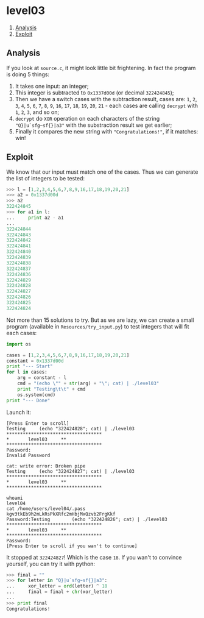 # level03

1. [Analysis](#analysis)
2. [Exploit](#exploit)

## Analysis

If you look at `source.c`, it might look little bit frightening. In fact the program is doing 5 things:

1. It takes one input: an integer;
2. This integer is subtracted to `0x1337d00d` (or decimal `322424845`);
3. Then we have a switch cases with the subtraction result, cases are: `1`, `2`, `3`, `4`, `5`, `6`, `7`, `8`, `9`, 
`16`, `17`, `18`, `19`, `20`, `21` - each cases are calling `decrypt` with `1`, `2`, `3`, and so on;
4. `decrypt` do `XOR` operation on each characters of the string ``"Q}|u`sfg~sf{}|a3"`` with the substraction result we 
get earlier;
5. Finally it compares the new string with `"Congratulations!"`, if it matches: win!

## Exploit

We know that our input must match one of the cases. Thus we can generate the list of integers to be tested:

```python
>>> l = [1,2,3,4,5,6,7,8,9,16,17,18,19,20,21]
>>> a2 = 0x1337d00d
>>> a2
322424845
>>> for a1 in l:
...     print a2 - a1
...
322424844
322424843
322424842
322424841
322424840
322424839
322424838
322424837
322424836
322424829
322424828
322424827
322424826
322424825
322424824
```

Not more than 15 solutions to try. But as we are lazy, we can create a small program (available in
`Resources/try_input.py`) to test integers that will fit each cases:

```python
import os

cases = [1,2,3,4,5,6,7,8,9,16,17,18,19,20,21]
constant = 0x1337d00d
print "--- Start"
for l in cases:
    arg = constant - l
    cmd = "(echo \"" + str(arg) + "\"; cat) | ./level03"
    print "Testing\t\t" + cmd
    os.system(cmd)
print "--- Done"
```

Launch it:

```console
[Press Enter to scroll]
Testing		(echo "322424828"; cat) | ./level03
***********************************
*		level03		**
***********************************
Password:
Invalid Password

cat: write error: Broken pipe
Testing		(echo "322424827"; cat) | ./level03
***********************************
*		level03		**
***********************************

whoami
level04
cat /home/users/level04/.pass
kgv3tkEb9h2mLkRsPkXRfc2mHbjMxQzvb2FrgKkf
Password:Testing		(echo "322424826"; cat) | ./level03
***********************************
*		level03		**
***********************************
Password:
[Press Enter to scroll if you wan't to continue]
```

It stopped at `322424827`! Which is the case `18`. If you wan't to convince yourself, you can try it with python:

```python
>>> final = ""
>>> for letter in "Q}|u`sfg~sf{}|a3":
...     xor_letter = ord(letter) ^ 18
...     final = final + chr(xor_letter)
...
>>> print final
Congratulations!
```
